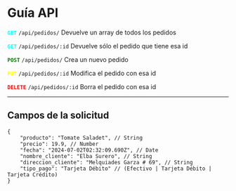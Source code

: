 # Guía API

<span style="color: cyan;">**`GET`**</span> `/api/pedidos/` Devuelve un array de todos los pedidos

<span style="color: cyan;">**`GET`**</span> `/api/pedidos/:id` Devuelve sólo el pedido que tiene esa id

<span style="color: green;">**`POST`**</span> `/api/pedidos/` Crea un nuevo pedido

<span style="color: yellow;">**`PUT`**</span> `/api/pedidos/:id` Modifica el pedido con esa id

<span style="color:red;">**`DELETE`**</span> `/api/pedidos/:id` Borra el pedido con esa id

---
## Campos de la solicitud
    {
        "producto": "Tomate Saladet", // String
        "precio": 19.9, // Number
        "fecha": "2024-07-02T02:32:09.690Z", // Date
        "nombre_cliente": "Elba Surero", // String
        "direccion_cliente": "Melquiades Garza # 69", // String
        "tipo_pago": "Tarjeta Débito" // (Efectivo | Tarjeta Débito | Tarjeta Crédito)
    }
    
